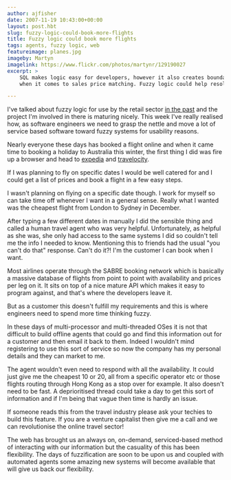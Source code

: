 ```yaml
---
author: ajfisher
date: 2007-11-19 10:43:00+00:00
layout: post.hbt
slug: fuzzy-logic-could-book-more-flights
title: Fuzzy logic could book more flights
tags: agents, fuzzy logic, web
featureimage: planes.jpg
imageby: Martyn
imagelink: https://www.flickr.com/photos/martynr/129190027
excerpt: >
    SQL makes logic easy for developers, however it also creates boundary issues
    when it comes to sales price matching. Fuzzy logic could help resolve this problem.

---
```


I've talked about fuzzy logic for use by the retail sector [in the past](2007/03/fuzzys-where-its-at-or-will-be) and the project I'm involved in there is maturing nicely. This week I've really realised how, as software engineers we need to grasp the nettle and move a lot of service based software toward fuzzy systems for usability reasons.

Nearly everyone these days has booked a flight online and when it came time to booking a holiday to Australia this winter, the first thing I did was fire up a browser and head to [expedia](http://www.expedia.co.uk/) and [travelocity](http://www.travelocity.co.uk/).

If I was planning to fly on specific dates I would be well catered for and I could get a list of prices and book a flight in a few easy steps.

I wasn't planning on flying on a specific date though. I work for myself so can take time off whenever I want in a general sense. Really what I wanted was the cheapest flight from London to Sydney in December.

After typing a few different dates in manually I did the sensible thing and called a human travel agent who was very helpful. Unfortunately, as helpful as she was, she only had access to the same systems I did so couldn't tell me the info I needed to know. Mentioning this to friends had the usual "you can't do that" response. Can't do it?! I'm the customer I can book when I want.

Most airlines operate through the SABRE booking network which is basically a massive database of flights from point to point with availability and prices per leg on it. It sits on top of a nice mature API which makes it easy to program against, and that's where the developers leave it.

But as a customer this doesn't fulfill my requirements and this is where engineers need to spend more time thinking fuzzy.

In these days of multi-processor and multi-threaded OSes it is not that difficult to build offline agents that could go and find this information out for a customer and then email it back to them. Indeed I wouldn't mind registering to use this sort of service so now the company has my personal details and they can market to me.

The agent wouldn't even need to respond with all the availability. It could just give me the cheapest 10 or 20, all from a specific operator etc or those flights routing through Hong Kong as a stop over for example. It also doesn't need to be fast. A deprioritised thread could take a day to get this sort of information and if I'm being that vague then time is hardly an issue.

If someone reads this from the travel industry please ask your techies to build this feature. If you are a venture capitalist then give me a call and we can revolutionise the online travel sector!

The web has brought us an always on, on-demand, serviced-based method of interacting with our information but the casuality of this has been flexibility. The days of fuzzification are soon to be upon us and coupled with automated agents some amazing new systems will become available that will give us back our flexibility.
